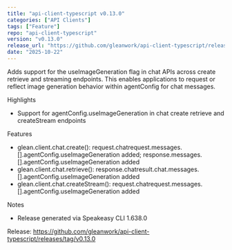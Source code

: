 ```yaml
---
title: "api-client-typescript v0.13.0"
categories: ["API Clients"]
tags: ["Feature"]
repo: "api-client-typescript"
version: "v0.13.0"
release_url: "https://github.com/gleanwork/api-client-typescript/releases/tag/v0.13.0"
date: "2025-10-22"
---
```

Adds support for the useImageGeneration flag in chat APIs across create retrieve and streaming endpoints. This enables applications to request or reflect image generation behavior within agentConfig for chat messages.

Highlights
- Support for agentConfig.useImageGeneration in chat create retrieve and createStream endpoints

Features
- glean.client.chat.create(): request.chatrequest.messages.[].agentConfig.useImageGeneration added; response.messages.[].agentConfig.useImageGeneration added
- glean.client.chat.retrieve(): response.chatresult.chat.messages.[].agentConfig.useImageGeneration added
- glean.client.chat.createStream(): request.chatrequest.messages.[].agentConfig.useImageGeneration added

Notes
- Release generated via Speakeasy CLI 1.638.0

Release: https://github.com/gleanwork/api-client-typescript/releases/tag/v0.13.0
